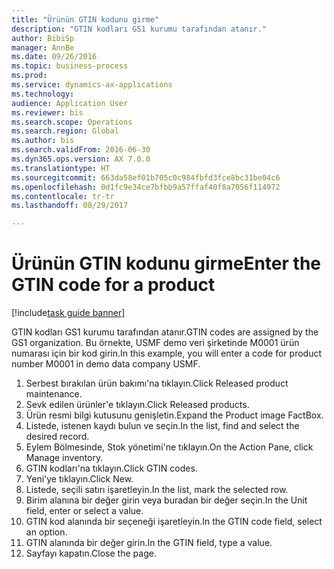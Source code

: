 ```yaml
--- 
title: "Ürünün GTIN kodunu girme"
description: "GTIN kodları GS1 kurumu tarafından atanır."
author: BibiSp
manager: AnnBe
ms.date: 09/26/2016
ms.topic: business-process
ms.prod: 
ms.service: dynamics-ax-applications
ms.technology: 
audience: Application User
ms.reviewer: bis
ms.search.scope: Operations
ms.search.region: Global
ms.author: bis
ms.search.validFrom: 2016-06-30
ms.dyn365.ops.version: AX 7.0.0
ms.translationtype: HT
ms.sourcegitcommit: 663da58ef01b705c0c984fbfd3fce8bc31be04c6
ms.openlocfilehash: 0d1fc9e34ce7bfbb9a57ffaf40f8a7056f114972
ms.contentlocale: tr-tr
ms.lasthandoff: 08/29/2017

---
```

# <a name="enter-the-gtin-code-for-a-product"></a><span data-ttu-id="db4d0-103">Ürünün GTIN kodunu girme</span><span class="sxs-lookup"><span data-stu-id="db4d0-103">Enter the GTIN code for a product</span></span>

[!include[task guide banner](../../includes/task-guide-banner.md)]

<span data-ttu-id="db4d0-104">GTIN kodları GS1 kurumu tarafından atanır.</span><span class="sxs-lookup"><span data-stu-id="db4d0-104">GTIN codes are assigned by the GS1 organization.</span></span> <span data-ttu-id="db4d0-105">Bu örnekte, USMF demo veri şirketinde M0001 ürün numarası için bir kod girin.</span><span class="sxs-lookup"><span data-stu-id="db4d0-105">In this example, you will enter a code for product number M0001 in demo data company USMF.</span></span>

1. <span data-ttu-id="db4d0-106">Serbest bırakılan ürün bakımı'na tıklayın.</span><span class="sxs-lookup"><span data-stu-id="db4d0-106">Click Released product maintenance.</span></span>
2. <span data-ttu-id="db4d0-107">Sevk edilen ürünler'e tıklayın.</span><span class="sxs-lookup"><span data-stu-id="db4d0-107">Click Released products.</span></span>
3. <span data-ttu-id="db4d0-108">Ürün resmi bilgi kutusunu genişletin.</span><span class="sxs-lookup"><span data-stu-id="db4d0-108">Expand the Product image FactBox.</span></span>
4. <span data-ttu-id="db4d0-109">Listede, istenen kaydı bulun ve seçin.</span><span class="sxs-lookup"><span data-stu-id="db4d0-109">In the list, find and select the desired record.</span></span>
5. <span data-ttu-id="db4d0-110">Eylem Bölmesinde, Stok yönetimi'ne tıklayın.</span><span class="sxs-lookup"><span data-stu-id="db4d0-110">On the Action Pane, click Manage inventory.</span></span>
6. <span data-ttu-id="db4d0-111">GTIN kodları'na tıklayın.</span><span class="sxs-lookup"><span data-stu-id="db4d0-111">Click GTIN codes.</span></span>
7. <span data-ttu-id="db4d0-112">Yeni'ye tıklayın.</span><span class="sxs-lookup"><span data-stu-id="db4d0-112">Click New.</span></span>
8. <span data-ttu-id="db4d0-113">Listede, seçili satırı işaretleyin.</span><span class="sxs-lookup"><span data-stu-id="db4d0-113">In the list, mark the selected row.</span></span>
9. <span data-ttu-id="db4d0-114">Birim alanına bir değer girin veya buradan bir değer seçin.</span><span class="sxs-lookup"><span data-stu-id="db4d0-114">In the Unit field, enter or select a value.</span></span>
10. <span data-ttu-id="db4d0-115">GTIN kod alanında bir seçeneği işaretleyin.</span><span class="sxs-lookup"><span data-stu-id="db4d0-115">In the GTIN code field, select an option.</span></span>
11. <span data-ttu-id="db4d0-116">GTIN alanında bir değer girin.</span><span class="sxs-lookup"><span data-stu-id="db4d0-116">In the GTIN field, type a value.</span></span>
12. <span data-ttu-id="db4d0-117">Sayfayı kapatın.</span><span class="sxs-lookup"><span data-stu-id="db4d0-117">Close the page.</span></span>


